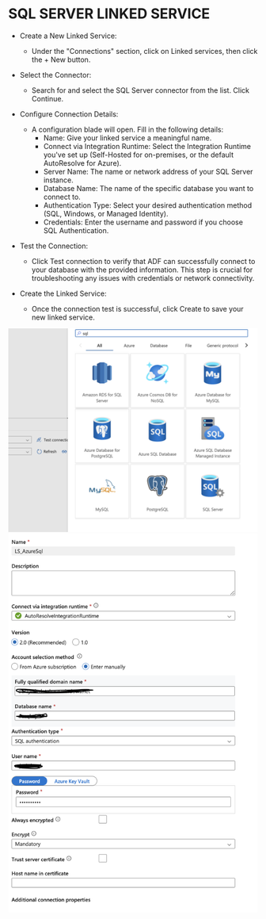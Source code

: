 
# **SQL SERVER LINKED SERVICE**


- Create a New Linked Service:
  - Under the "Connections" section, click on Linked services, then click the + New button.

- Select the Connector:
  - Search for and select the SQL Server connector from the list. Click Continue.

- Configure Connection Details:
  - A configuration blade will open. Fill in the following details:
    - Name: Give your linked service a meaningful name.
    - Connect via Integration Runtime: Select the Integration Runtime you've set up (Self-Hosted for on-premises, or the default AutoResolve for Azure).
    - Server Name: The name or network address of your SQL Server instance.
    - Database Name: The name of the specific database you want to connect to.
    - Authentication Type: Select your desired authentication method (SQL, Windows, or Managed Identity).
    - Credentials: Enter the username and password if you choose SQL Authentication.

- Test the Connection:
  - Click Test connection to verify that ADF can successfully connect to your database with the provided information. This step is crucial for troubleshooting any issues with credentials or network connectivity.

- Create the Linked Service:
  - Once the connection test is successful, click Create to save your new linked service.

<img width="900" alt="sqllspass" src="https://github.com/rajeshreddy185/polls/blob/main/mysite3-20210509T044718Z-001/mysite3/mysite3/Screenshot%202025-09-15%20at%2010.30.00%20PM.png" />

<img width="900" alt="sqllspass1" src="https://github.com/rajeshreddy185/polls/blob/main/mysite3-20210509T044718Z-001/mysite3/mysite3/Screenshot%202025-09-15%20at%2010.29.39%20PM.png" />
